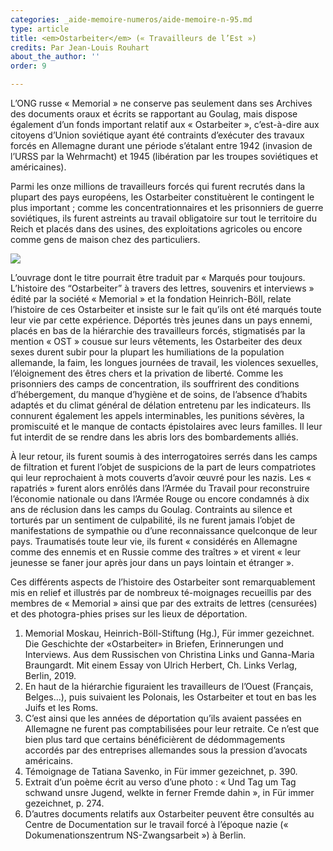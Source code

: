 ```yaml
---
categories: _aide-memoire-numeros/aide-memoire-n-95.md
type: article
title: <em>Ostarbeiter</em> (« Travailleurs de l’Est »)
credits: Par Jean-Louis Rouhart
about_the_author: ''
order: 9

---
```

L’ONG russe « Memorial » ne conserve pas seulement dans ses Archives des documents oraux et écrits se rapportant au Goulag, mais dispose également d’un fonds important relatif aux « Ostarbeiter », c’est-à-dire aux citoyens d’Union soviétique ayant été contraints d’exécuter des travaux forcés en Allemagne durant une période s’étalant entre 1942 (invasion de l’URSS par la Wehrmacht) et 1945 (libération par les troupes soviétiques et américaines).

Parmi les onze millions de travailleurs forcés qui furent recrutés dans la plupart des pays européens, les Ostarbeiter constituèrent le contingent le plus important ; comme les concentrationnaires et les prisonniers de guerre soviétiques, ils furent astreints au travail obligatoire sur tout le territoire du Reich et placés dans des usines, des exploitations agricoles ou encore comme gens de maison chez des particuliers.

![](https://www.territoires-memoire.be/assets/uploads/am95_p-10_rouhart.jpg)

L’ouvrage dont le titre pourrait être traduit par « Marqués pour toujours. L’histoire des “Ostarbeiter” à travers des lettres, souvenirs et interviews » édité par la société « Memorial » et la fondation Heinrich-Böll, relate l’histoire de ces Ostarbeiter et insiste sur le fait qu’ils ont été marqués toute leur vie par cette expérience. Déportés très jeunes dans un pays ennemi, placés en bas de la hiérarchie des travailleurs forcés, stigmatisés par la mention « OST » cousue sur leurs vêtements, les Ostarbeiter des deux sexes durent subir pour la plupart les humiliations de la population allemande, la faim, les longues journées de travail, les violences sexuelles, l’éloignement des êtres chers et la privation de liberté. Comme les prisonniers des camps de concentration, ils souffrirent des conditions d’hébergement, du manque d’hygiène et de soins, de l’absence d’habits adaptés et du climat général de délation entretenu par les indicateurs. Ils connurent également les appels interminables, les punitions sévères, la promiscuité et le manque de contacts épistolaires avec leurs familles. Il leur fut interdit de se rendre dans les abris lors des bombardements alliés.

À leur retour, ils furent soumis à des interrogatoires serrés dans les camps de filtration et furent l’objet de suspicions de la part de leurs compatriotes qui leur reprochaient à mots couverts d’avoir œuvré pour les nazis. Les « rapatriés » furent alors enrôlés dans l’Armée du Travail pour reconstruire l’économie nationale ou dans l’Armée Rouge ou encore condamnés à dix ans de réclusion dans les camps du Goulag. Contraints au silence et torturés par un sentiment de culpabilité, ils ne furent jamais l’objet de manifestations de sympathie ou d’une reconnaissance quelconque de leur pays. Traumatisés toute leur vie, ils furent « considérés en Allemagne comme des ennemis et en Russie comme des traîtres » et virent « leur jeunesse se faner jour après jour dans un pays lointain et étranger ».

Ces différents aspects de l’histoire des Ostarbeiter sont remarquablement mis en relief et illustrés par de nombreux té-moignages recueillis par des membres de « Memorial » ainsi que par des extraits de lettres (censurées) et des photogra-phies prises sur les lieux de déportation.

1. Memorial Moskau, Heinrich-Böll-Stiftung (Hg.), Für immer gezeichnet. Die Geschichte der «Ostarbeiter» in Briefen, Erinnerungen und Interviews. Aus dem Russischen von Christina Links und Ganna-Maria Braungardt. Mit einem Essay von Ulrich Herbert, Ch. Links Verlag, Berlin, 2019.
2. En haut de la hiérarchie figuraient les travailleurs de l’Ouest (Français, Belges…), puis suivaient les Polonais, les Ostarbeiter et tout en bas les Juifs et les Roms.
3. C’est ainsi que les années de déportation qu’ils avaient passées en Allemagne ne furent pas comptabilisées pour leur retraite. Ce n’est que bien plus tard que certains bénéficièrent de dédommagements accordés par des entreprises allemandes sous la pression d’avocats américains.
4. Témoignage de Tatiana Savenko, in Für immer gezeichnet, p. 390.
5. Extrait d’un poème écrit au verso d’une photo : « Und Tag um Tag schwand unsre Jugend, welkte in ferner Fremde dahin », in Für immer gezeichnet, p. 274.
6. D’autres documents relatifs aux Ostarbeiter peuvent être consultés au Centre de Documentation sur le travail forcé à l’époque nazie (« Dokumenationszentrum NS-Zwangsarbeit ») à Berlin.